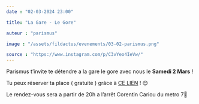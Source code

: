 ```yaml
---
date : "02-03-2024 23:00"

title: "La Gare - Le Gore"

auteur : "parismus" 

image : "/assets/fildactus/evenements/03-02-parismus.png"

source : "https://www.instagram.com/p/C3vYeo4IeVw/"
---
```


Parismus t’invite te détendre a la gare le gore avec nous le __Samedi 2 Mars__ !

Tu peux réserver ta place ( gratuite ) grâce à [CE LIEN](https://www.billetweb.fr/gare-le-gore) ! 😊

Le rendez-vous sera a partir de 20h a l’arrêt Corentin Cariou du metro 7📍